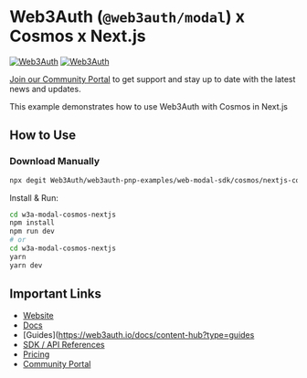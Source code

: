 # Web3Auth (`@web3auth/modal`) x Cosmos x Next.js

[![Web3Auth](https://img.shields.io/badge/Web3Auth-SDK-blue)](https://web3auth.io/docs/sdk/pnp/web/modal)
[![Web3Auth](https://img.shields.io/badge/Web3Auth-Community-cyan)](https://community.web3auth.io)

[Join our Community Portal](https://community.web3auth.io/) to get support and stay up to date with the latest news and updates.

This example demonstrates how to use Web3Auth with Cosmos in Next.js

## How to Use

### Download Manually

```bash
npx degit Web3Auth/web3auth-pnp-examples/web-modal-sdk/cosmos/nextjs-cosmos-modal-example w3a-modal-cosmos-nextjs
```

Install & Run:

```bash
cd w3a-modal-cosmos-nextjs
npm install
npm run dev
# or
cd w3a-modal-cosmos-nextjs
yarn
yarn dev
```

## Important Links

- [Website](https://web3auth.io)
- [Docs](https://web3auth.io/docs)
- [Guides](https://web3auth.io/docs/content-hub?type=guides
- [SDK / API References](https://web3auth.io/docs/sdk)
- [Pricing](https://web3auth.io/pricing.html)
- [Community Portal](https://community.web3auth.io)
